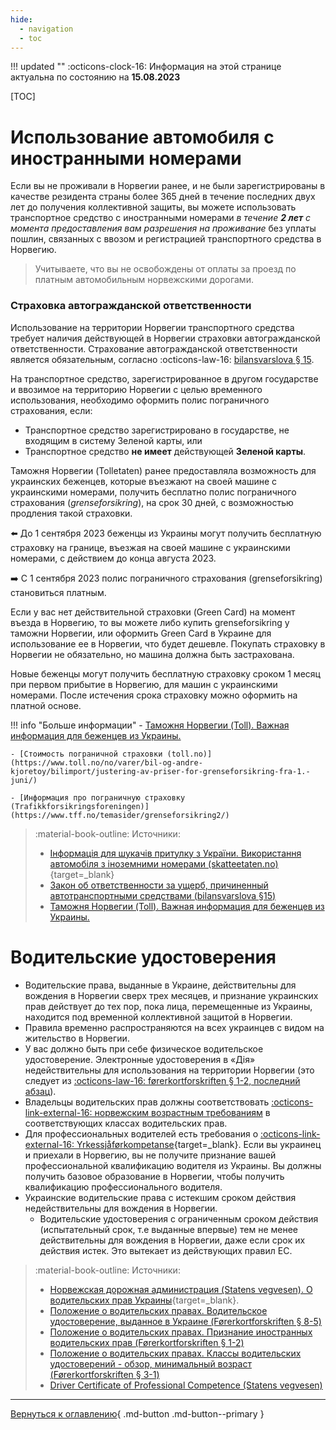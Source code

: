 ```yaml
---
hide:
  - navigation
  - toc
---
```


!!! updated ""
    :octicons-clock-16: Информация на этой странице актуальна по состоянию на **15.08.2023**

[TOC]

# Использование автомобиля с иностранными номерами 

Если вы не проживали в Норвегии ранее, и не были зарегистрированы в качестве резидента страны более 365 дней в течение последних двух лет до получения коллективной защиты, вы можете использовать транспортное средство c иностранными номерами _в течение **2 лет** с момента предоставления вам разрешения на проживание_ без уплаты пошлин, связанных с ввозом и регистрацией транспортного средства в Норвегию. 
  
> Учитываете, что вы не освобождены от оплаты за проезд по платным автомобильным норвежскими дорогами. 


### Страховка автогражданской ответственности
Использование на территории Норвегии транспортного средства требует наличия действующей в Норвегии страховки автогражданской ответственности. Страхование автогражданской ответственности является обязательным, согласно :octicons-law-16: [bilansvarslova § 15](https://lovdata.no/dokument/NL/lov/1961-02-03). 

На транспортное средство, зарегистрированное в другом государстве и ввозимое на территорию Норвегии с целью временного использования, необходимо оформить полис пограничного страхования, если:

- Транспортное средство зарегистрировано в государстве, не входящим в систему Зеленой карты, или
- Транспортное средство **не имеет** действующей **Зеленой карты**.

Таможня Норвегии (Tolletaten) ранее предоставляла возможность для украинских беженцев, которые въезжают на своей машине с украинскими номерами, получить бесплатно полис пограничного страхования (*grenseforsikring*), на срок 30 дней, с возможностью продления такой страховки. 

⬅️ До 1 сентября 2023 беженцы из Украины могут получить бесплатную страховку на границе, въезжая на своей машине с украинскими номерами, с действием до конца августа 2023.

➡️ С 1 сентября 2023 полис пограничного страхования (grenseforsikring) становиться платным.

Если у вас нет действительной страховки (Green Card) на момент въезда в Норвегию, то вы можете либо купить grenseforsikring у таможни Норвегии, или оформить Green Card в Украине для использование ее в Норвегии, что будет дешевле. Покупать страховку в Норвегии не обязательно, но машина должна быть застрахована.

Новые беженцы могут получить бесплатную страховку сроком 1 месяц при первом прибытие в Норвегию, для машин с украинскими номерами. После истечения срока страховку можно оформить на платной основе.

!!! info "Больше информации"
    - [Таможня Норвегии (Toll). Важная информация для беженцев из Украины.](https://www.toll.no/no/verktoy/regelverk/nytt-fra-tolletaten/viktig-informasjon-til-flyktninger-fra-ukraina/)

    - [Стоимость пограничной страховки (toll.no)](https://www.toll.no/no/varer/bil-og-andre-kjoretoy/bilimport/justering-av-priser-for-grenseforsikring-fra-1.-juni/)

    - [Информация про пограничную страховку (Trafikkforsikringsforeningen)](https://www.tff.no/temasider/grenseforsikring2/)

> :material-book-outline: Источники:
> 
> - [Інформація для шукачів притулку з України. Використання автомобіля з іноземними номерами (skatteetaten.no)](https://www.skatteetaten.no/person/utenlandsk/informasjon-til-deg-som-er-asylsoker-fra-ukraina2/){target=_blank}
> - [Закон об ответственности за ущерб, причиненный автотранспортными средствами (bilansvarslova §15)](https://lovdata.no/dokument/NL/lov/1961-02-03)
> - [Таможня Норвегии (Toll). Важная информация для беженцев из Украины.](https://www.toll.no/no/verktoy/regelverk/nytt-fra-tolletaten/viktig-informasjon-til-flyktninger-fra-ukraina/)

# Водительские удостоверения

- Водительские права, выданные в Украине, действительны для вождения в Норвегии сверх трех месяцев, и признание украинских прав действует до тех пор, пока лица, перемещенные из Украины, находится под временной коллективной защитой в Норвегии.
- Правила временно распространяются на всех украинцев с видом на жительство в Норвегии.
- У вас должно быть при себе физическое водительское удостоверение. Электронные удостоверения в «Дія» недействительны для использования на территории Норвегии (это следует из [:octicons-law-16: førerkortforskriften § 1-2, последний абзац](https://lovdata.no/forskrift/2004-01-19-298/§1-2)).
- Владельцы водительских прав должны соответствовать [:octicons-link-external-16: норвежским возрастным требованиям](https://lovdata.no/forskrift/2004-01-19-298/%C2%A73-1) в соответствующих классах водительских прав.
- Для профессиональных водителей есть требования о [:octicons-link-external-16: Yrkessjåførkompetanse](https://www.vegvesen.no/en/driving-licences/training-for-professional-drivers/professional-driver/?lang=en){target=_blank}. Если вы украинец и приехали в Норвегию, вы не получите признание вашей профессиональной квалификацию водителя из Украины. Вы должны получить базовое образование в Норвегии, чтобы получить квалификацию профессионального водителя.
- Украинские водительские права с истекшим сроком действия недействительны для вождения в Норвегии. 
    - Водительские удостоверения с ограниченным сроком действия (испытательный срок, т.е выданные впервые) тем не менее действительны для вождения в Норвегии, даже если срок их действия истек. Это вытекает из действующих правил ЕС.

> :material-book-outline: Источники: 
> 
> - [Норвежская дорожная администрация (Statens vegvesen). О водительских прав Украины](https://www.vegvesen.no/forerkort/har-forerkort/forerkort-i-og-utenfor-norge/bruk-av-forerkort-fra-land-utenfor-eu-eos-i-norge/forerkort-fra-ukraina/){target=_blank}.
> - [Положение о водительских правах. Водительское удостоверение, выданное в Украине (Førerkortforskriften § 8-5)](https://lovdata.no/forskrift/2004-01-19-298/§1-2)
> - [Положение о водительских правах. Признание иностранных водительских прав (Førerkortforskriften § 1-2)](https://lovdata.no/forskrift/2004-01-19-298/§1-2)
> - [Положение о водительских правах. Классы водительских удостоверений - обзор, минимальный возраст (Førerkortforskriften § 3-1)](https://lovdata.no/forskrift/2004-01-19-298/§1-2)
> - [Driver Certificate of Professional Competence (Statens vegvesen)](https://www.vegvesen.no/en/driving-licences/training-for-professional-drivers/professional-driver/?lang=en)


---

[Вернуться к оглавлению](index.md){ .md-button .md-button--primary }
